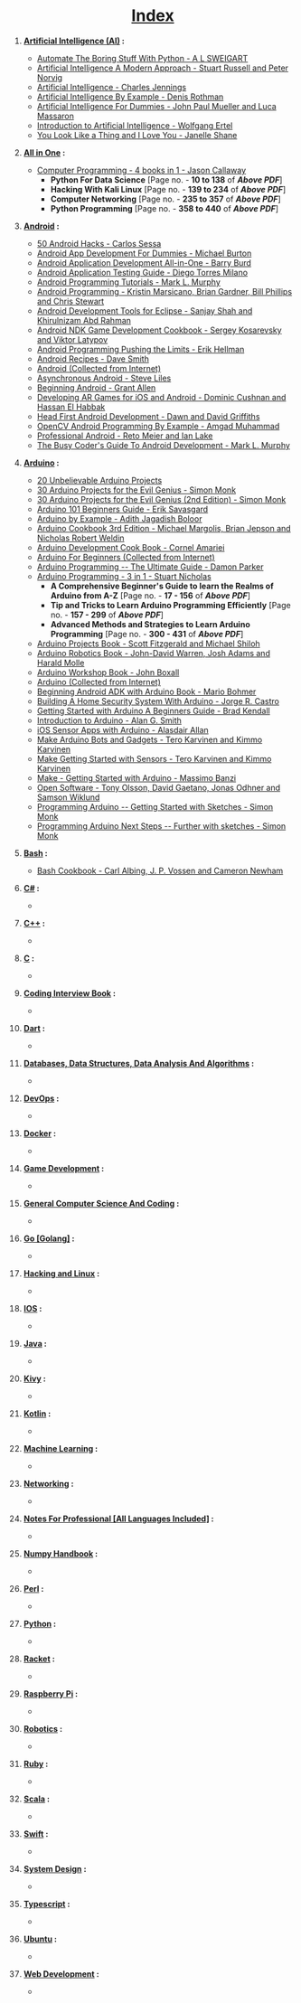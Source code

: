 <h1 align='center'><b><u>Index</b></u></h1>

1. **[Artificial Intelligence (AI)](https://github.com/SaptarshiSarkar12/E-Books-For-CS-Students/tree/master/AI) :**
    - [Automate The Boring Stuff With Python - A L SWEIGART](https://github.com/SaptarshiSarkar12/E-Books-For-CS-Students/blob/master/AI/Automate%20The%20Boring%20Stuff%20With%20Python%20-%20A%20L%20SWEIGART.pdf)
    - [Artificial Intelligence A Modern Approach - Stuart Russell and Peter Norvig](https://github.com/SaptarshiSarkar12/E-Books-For-CS-Students/blob/master/AI/Artificial%20Intelligence%20A%20Modern%20Approach%20-%20Stuart%20Russell%20and%20Peter%20Norvig.pdf)
    - [Artificial Intelligence - Charles Jennings](https://github.com/SaptarshiSarkar12/E-Books-For-CS-Students/blob/master/AI/Artificial%20Intelligence%20-%20Charles%20Jennings.pdf)
    - [Artificial Intelligence By Example - Denis Rothman](https://github.com/SaptarshiSarkar12/E-Books-For-CS-Students/blob/master/AI/Artificial%20Intelligence%20By%20Example%20-%20Denis%20Rothman.pdf)
    - [Artificial Intelligence For Dummies - John Paul Mueller and Luca Massaron](https://github.com/SaptarshiSarkar12/E-Books-For-CS-Students/blob/master/AI/Artificial%20Intelligence%20For%20Dummiesr%20-%20John%20Paul%20Mueller%20and%20Luca%20Massaron.pdf)
    - [Introduction to Artificial Intelligence - Wolfgang Ertel](https://github.com/SaptarshiSarkar12/E-Books-For-CS-Students/blob/master/AI/Introduction%20to%20Artificial%20Intelligence%20-%20Wolfgang%20Ertel.pdf)
    - [You Look Like a Thing and I Love You - Janelle Shane](https://github.com/SaptarshiSarkar12/E-Books-For-CS-Students/blob/master/AI/You%20Look%20Like%20a%20Thing%20and%20I%20Love%20You%20-%20Janelle%20Shane.pdf)

2. **[All in One](https://github.com/SaptarshiSarkar12/E-Books-For-CS-Students/tree/master/All%20In%20One) :**
    - [Computer Programming - 4 books in 1 - Jason Callaway](https://github.com/SaptarshiSarkar12/E-Books-For-CS-Students/blob/master/All%20In%20One/Computer%20Programming%20-%204%20books%20in%201%20-%20Jason%20Callaway.pdf)
        - **Python For Data Science** [Page no. - **10 to 138** of ***Above PDF***]
        - **Hacking With Kali Linux** [Page no. - **139 to 234** of ***Above PDF***]
        - **Computer Networking** [Page no. - **235 to 357** of ***Above PDF***]
        - **Python Programming** [Page no. - **358 to 440** of ***Above PDF***]

3. **[Android](https://github.com/SaptarshiSarkar12/E-Books-For-CS-Students/tree/master/Android) :**
    - [50 Android Hacks - Carlos Sessa](https://github.com/SaptarshiSarkar12/E-Books-For-CS-Students/blob/master/Android/50%20Android%20Hacks%20-%20Carlos%20Sessa.pdf)
    - [Android App Development For Dummies - Michael Burton](https://github.com/SaptarshiSarkar12/E-Books-For-CS-Students/blob/master/Android/Android%20App%20Development%20For%20Dummies%20-%20Michael%20Burton.pdf)
    - [Android Application Development All-in-One - Barry Burd](https://github.com/SaptarshiSarkar12/E-Books-For-CS-Students/blob/master/Android/Android%20Application%20Development%20All-in-One%20-%20Barry%20Burd.pdf)
    - [Android Application Testing Guide - Diego Torres Milano](https://github.com/SaptarshiSarkar12/E-Books-For-CS-Students/blob/master/Android/Android%20Application%20Testing%20Guide%20-%20Diego%20Torres%20Milano.pdf)
    - [Android Programming Tutorials - Mark L. Murphy](https://github.com/SaptarshiSarkar12/E-Books-For-CS-Students/blob/master/Android/Android%20Programming%20Tutorials%20-%20Mark%20L.%20Murphy.pdf)
    - [Android Programming - Kristin Marsicano, Brian Gardner, Bill Phillips and Chris Stewart](https://github.com/SaptarshiSarkar12/E-Books-For-CS-Students/blob/master/Android/Android%20Programming%20-%20Kristin%20Marsicano%2C%20Brian%20Gardner%2C%20Bill%20Phillips%20and%20Chris%20Stewart.pdf)
    - [Android Development Tools for Eclipse - Sanjay Shah and Khirulnizam Abd Rahman](https://github.com/SaptarshiSarkar12/E-Books-For-CS-Students/blob/master/Android/Android%20Development%20Tools%20for%20Eclipse%20-%20Sanjay%20Shah%20and%20Khirulnizam%20Abd%20Rahman.pdf)
    - [Android NDK Game Development Cookbook - Sergey Kosarevsky and Viktor Latypov](https://github.com/SaptarshiSarkar12/E-Books-For-CS-Students/blob/master/Android/Android%20NDK%20Game%20Development%20Cookbook%20-%20Sergey%20Kosarevsky%20and%20Viktor%20Latypov.pdf)
    - [Android Programming Pushing the Limits - Erik Hellman](https://github.com/SaptarshiSarkar12/E-Books-For-CS-Students/blob/master/Android/Android%20Programming%20Pushing%20the%20Limits%20-%20Erik%20Hellman.pdf)
    - [Android Recipes - Dave Smith](https://github.com/SaptarshiSarkar12/E-Books-For-CS-Students/blob/master/Android/Android%20Recipes%20-%20Dave%20Smith.pdf)
    - [Android (Collected from Internet)](https://github.com/SaptarshiSarkar12/E-Books-For-CS-Students/blob/master/Android/Android.docx)
    - [Asynchronous Android - Steve Liles](https://github.com/SaptarshiSarkar12/E-Books-For-CS-Students/blob/master/Android/Asynchronous%20Android%20-%20Steve%20Liles.pdf)
    - [Beginning Android - Grant Allen](https://github.com/SaptarshiSarkar12/E-Books-For-CS-Students/blob/master/Android/Beginning%20Android%20-%20Grant%20Allen.pdf)
    - [Developing AR Games for iOS and Android - Dominic Cushnan and Hassan El Habbak](https://github.com/SaptarshiSarkar12/E-Books-For-CS-Students/blob/master/Android/Developing%20AR%20Games%20for%20iOS%20and%20Android%20-%20Dominic%20Cushnan%20and%20Hassan%20El%20Habbak.pdf)
    - [Head First Android Development - Dawn and David Griffiths](https://github.com/SaptarshiSarkar12/E-Books-For-CS-Students/blob/master/Android/Head%20First%20Android%20Development%20-%20Dawn%20and%20David%20Griffiths.pdf)
    - [OpenCV Android Programming By Example - Amgad Muhammad](https://github.com/SaptarshiSarkar12/E-Books-For-CS-Students/blob/master/Android/OpenCV%20Android%20Programming%20By%20Example%20-%20Amgad%20Muhammad.pdf)
    - [Professional Android - Reto Meier and Ian Lake](https://github.com/SaptarshiSarkar12/E-Books-For-CS-Students/blob/master/Android/Professional%20Android%20-%20Reto%20Meier%20and%20Ian%20Lake.pdf)
    - [The Busy Coder's Guide To Android Development - Mark L. Murphy](https://github.com/SaptarshiSarkar12/E-Books-For-CS-Students/blob/master/Android/The%20Busy%20Coder's%20Guide%20To%20Android%20Development%20-%20Mark%20L.%20Murphy.pdf)

4. **[Arduino](https://github.com/SaptarshiSarkar12/E-Books-For-CS-Students/tree/master/Arduino) :**
    - [20 Unbelievable Arduino Projects](https://github.com/SaptarshiSarkar12/E-Books-For-CS-Students/blob/master/Arduino/20%20Unbelievable%20Arduino%20Projects.pdf)
    - [30 Arduino Projects for the Evil Genius - Simon Monk](https://github.com/SaptarshiSarkar12/E-Books-For-CS-Students/blob/master/Arduino/30%20Arduino%20Projects%20for%20the%20Evil%20Genius%20-%20Simon%20Monk.pdf)
    - [30 Arduino Projects for the Evil Genius (2nd Edition) - Simon Monk](https://github.com/SaptarshiSarkar12/E-Books-For-CS-Students/blob/master/Arduino/30%20Arduino%20Projects%20for%20the%20Evil%20Genius%20(2nd%20Edition)%20-%20Simon%20Monk.pdf)
    - [Arduino 101 Beginners Guide - Erik Savasgard](https://github.com/SaptarshiSarkar12/E-Books-For-CS-Students/blob/master/Arduino/Arduino%20101%20Beginners%20Guide%20-%20Erik%20Savasgard.pdf)
    - [Arduino by Example - Adith Jagadish Boloor](https://github.com/SaptarshiSarkar12/E-Books-For-CS-Students/blob/master/Arduino/Arduino%20by%20Example%20-%20Adith%20Jagadish%20Boloor.pdf)
    - [Arduino Cookbook 3rd Edition - Michael Margolis, Brian Jepson and Nicholas Robert Weldin](https://github.com/SaptarshiSarkar12/E-Books-For-CS-Students/blob/master/Arduino/Arduino%20Cookbook%203rd%20Edition%20-%20Michael%20Margolis%2C%20Brian%20Jepson%20and%20Nicholas%20Robert%20Weldin.pdf)
    - [Arduino Development Cook Book - Cornel Amariei](https://github.com/SaptarshiSarkar12/E-Books-For-CS-Students/blob/master/Arduino/Arduino%20Development%20Cook%20Book%20-%20Cornel%20Amariei.pdf)
    - [Arduino For Beginners (Collected from Internet)](https://github.com/SaptarshiSarkar12/E-Books-For-CS-Students/blob/master/Arduino/Arduino%20For%20Beginners.docx)
    - [Arduino Programming -- The Ultimate Guide - Damon Parker](https://github.com/SaptarshiSarkar12/E-Books-For-CS-Students/blob/master/Arduino/Arduino%20Programming%20--%20The%20Ultimate%20Guide%20-%20Damon%20Parker.pdf)
    - [Arduino Programming - 3 in 1 - Stuart Nicholas](https://github.com/SaptarshiSarkar12/E-Books-For-CS-Students/blob/master/Arduino/Arduino%20Programming%20--%20The%20Ultimate%20Guide%20-%20Damon%20Parker.pdf)
        - **A Comprehensive Beginner's Guide to learn
the Realms of Arduino from A-Z** [Page no. - **17 - 156** of ***Above PDF***]
        - **Tip and Tricks to Learn Arduino
Programming Efficiently** [Page no. - **157 - 299** of ***Above PDF***]
        - **Advanced Methods and Strategies to Learn
Arduino Programming** [Page no. - **300 - 431** of ***Above PDF***]
    - [Arduino Projects Book - Scott Fitzgerald and Michael Shiloh](https://github.com/SaptarshiSarkar12/E-Books-For-CS-Students/blob/master/Arduino/Arduino%20Projects%20Book%20-%20Scott%20Fitzgerald%20and%20Michael%20Shiloh.pdf)
    - [Arduino Robotics Book - John-David Warren, Josh Adams and Harald Molle](https://github.com/SaptarshiSarkar12/E-Books-For-CS-Students/blob/master/Arduino/Arduino%20Robotics%20Book%20-%20John-David%20Warren%2C%20Josh%20Adams%20and%20Harald%20Molle.pdf)
    - [Arduino Workshop Book - John Boxall](https://github.com/SaptarshiSarkar12/E-Books-For-CS-Students/blob/master/Arduino/Arduino%20Workshop%20Book%20-%20John%20Boxall.pdf)
    - [Arduino (Collected from Internet)](https://github.com/SaptarshiSarkar12/E-Books-For-CS-Students/blob/master/Arduino/ARDUINO.docx)
    - [Beginning Android ADK with Arduino Book - Mario Bohmer](https://github.com/SaptarshiSarkar12/E-Books-For-CS-Students/blob/master/Arduino/Beginning%20Android%20ADK%20with%20Arduino%20Book%20-%20Mario%20Bohmer.pdf)
    - [Building A Home Security System With Arduino - Jorge R. Castro](https://github.com/SaptarshiSarkar12/E-Books-For-CS-Students/blob/master/Arduino/Building%20A%20Home%20Security%20System%20With%20Arduino%20-%20Jorge%20R.%20Castro.pdf)
    - [Getting Started with Arduino A Beginners Guide - Brad Kendall](https://github.com/SaptarshiSarkar12/E-Books-For-CS-Students/blob/master/Arduino/Getting%20Started%20with%20Arduino%20A%20Beginners%20Guide%20-%20Brad%20Kendall.pdf)
    - [Introduction to Arduino - Alan G. Smith](https://github.com/SaptarshiSarkar12/E-Books-For-CS-Students/blob/master/Arduino)
    - [iOS Sensor Apps with Arduino - Alasdair Allan](https://github.com/SaptarshiSarkar12/E-Books-For-CS-Students/blob/master/Arduino)
    - [Make Arduino Bots and Gadgets - Tero Karvinen and Kimmo Karvinen](https://github.com/SaptarshiSarkar12/E-Books-For-CS-Students/blob/master/Arduino)
    - [Make Getting Started with Sensors - Tero Karvinen and Kimmo Karvinen](https://github.com/SaptarshiSarkar12/E-Books-For-CS-Students/blob/master/Arduino)
    - [Make - Getting Started with Arduino - Massimo Banzi](https://github.com/SaptarshiSarkar12/E-Books-For-CS-Students/blob/master/Arduino)
    - [Open Software - Tony Olsson, David Gaetano, Jonas Odhner and Samson Wiklund](https://github.com/SaptarshiSarkar12/E-Books-For-CS-Students/blob/master/Arduino)
    - [Programming Arduino -- Getting Started with Sketches - Simon Monk](https://github.com/SaptarshiSarkar12/E-Books-For-CS-Students/blob/master/Arduino)
    - [Programming Arduino Next Steps -- Further with sketches - Simon Monk](https://github.com/SaptarshiSarkar12/E-Books-For-CS-Students/blob/master/Arduino)

5. **[Bash](https://github.com/SaptarshiSarkar12/E-Books-For-CS-Students/tree/master/Bash) :**
    - [Bash Cookbook - Carl Albing, J. P. Vossen and Cameron Newham]()

6. **[C#](https://github.com/SaptarshiSarkar12/E-Books-For-CS-Students/tree/master/C%23) :**
    - []()

7. **[C++](https://github.com/SaptarshiSarkar12/E-Books-For-CS-Students/tree/master/C%2B%2B) :**
    - []()

8. **[C](https://github.com/SaptarshiSarkar12/E-Books-For-CS-Students/tree/master/C) :**
    - []()

9. **[Coding Interview Book](https://github.com/SaptarshiSarkar12/E-Books-For-CS-Students/tree/master/Coding%20Interview%20Book) :**
    - []()

10. **[Dart](https://github.com/SaptarshiSarkar12/E-Books-For-CS-Students/tree/master/Dart) :**
    - []()

11. **[Databases, Data Structures, Data Analysis And Algorithms](https://github.com/SaptarshiSarkar12/E-Books-For-CS-Students/tree/master/Databases%2C%20Data%20Structures%2C%20Data%20Analysis%20And%20Algorithms) :**
    - []()

12. **[DevOps](https://github.com/SaptarshiSarkar12/E-Books-For-CS-Students/tree/master/DevOps) :**
    - []()

13. **[Docker](https://github.com/SaptarshiSarkar12/E-Books-For-CS-Students/tree/master/Docker) :**
    - []()

14. **[Game Development](https://github.com/SaptarshiSarkar12/E-Books-For-CS-Students/tree/master/Game%20Development) :**
    - []()

15. **[General Computer Science And Coding](https://github.com/SaptarshiSarkar12/E-Books-For-CS-Students/tree/master/General%20Computer%20Science%20And%20Coding) :**
    - []()

16. **[Go [Golang]](https://github.com/SaptarshiSarkar12/E-Books-For-CS-Students/tree/master/Go%20%5BGolang%5D) :**
    - []()

17. **[Hacking and Linux](https://github.com/SaptarshiSarkar12/E-Books-For-CS-Students/tree/master/Hacking%20and%20Linux) :**
    - []()

18. **[IOS](https://github.com/SaptarshiSarkar12/E-Books-For-CS-Students/tree/master/IOS) :**
    - []()

19. **[Java](https://github.com/SaptarshiSarkar12/E-Books-For-CS-Students/tree/master/Java) :**
    - []()

20. **[Kivy](https://github.com/SaptarshiSarkar12/E-Books-For-CS-Students/tree/master/Kivy) :**
    - []()

21. **[Kotlin](https://github.com/SaptarshiSarkar12/E-Books-For-CS-Students/tree/master/Kotlin) :**
    - []()

22. **[Machine Learning](https://github.com/SaptarshiSarkar12/E-Books-For-CS-Students/tree/master/Machine%20Learning) :**
    - []()

23. **[Networking](https://github.com/SaptarshiSarkar12/E-Books-For-CS-Students/tree/master/Networking) :**
    - []()

24. **[Notes For Professional [All Languages Included]](https://github.com/SaptarshiSarkar12/E-Books-For-CS-Students/tree/master/Notes%20For%20Professional%20%5BAll%20Languages%20Included%5D) :**
    - []()

25. **[Numpy Handbook](https://github.com/SaptarshiSarkar12/E-Books-For-CS-Students/tree/master/Numpy%20Handbook) :**
    - []()

26. **[Perl](https://github.com/SaptarshiSarkar12/E-Books-For-CS-Students/tree/master/Perl) :**
    - []()

27. **[Python](https://github.com/SaptarshiSarkar12/E-Books-For-CS-Students/tree/master/Python) :**
    - []()

28. **[Racket](https://github.com/SaptarshiSarkar12/E-Books-For-CS-Students/tree/master/Racket) :**
    - []()

29. **[Raspberry Pi](https://github.com/SaptarshiSarkar12/E-Books-For-CS-Students/tree/master/Raspberry%20Pi) :**
    - []()

30. **[Robotics](https://github.com/SaptarshiSarkar12/E-Books-For-CS-Students/tree/master/Robotics) :**
    - []()

31. **[Ruby](https://github.com/SaptarshiSarkar12/E-Books-For-CS-Students/tree/master/Ruby) :**
    - []()

32. **[Scala](https://github.com/SaptarshiSarkar12/E-Books-For-CS-Students/tree/master/Scala) :**
    - []()

33. **[Swift](https://github.com/SaptarshiSarkar12/E-Books-For-CS-Students/tree/master/Swift) :**
    - []()

34. **[System Design](https://github.com/SaptarshiSarkar12/E-Books-For-CS-Students/tree/master/System%20Design) :**
    - []()

35. **[Typescript](https://github.com/SaptarshiSarkar12/E-Books-For-CS-Students/tree/master/Typescript) :**
    - []()

36. **[Ubuntu](https://github.com/SaptarshiSarkar12/E-Books-For-CS-Students/tree/master/Ubuntu) :**
    - []()

37. **[Web Development](https://github.com/SaptarshiSarkar12/E-Books-For-CS-Students/tree/master/Web%20Development) :**
    - []()
